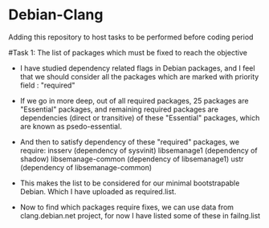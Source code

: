# Debian-Clang
Adding this repository to host tasks to be performed before coding period

#Task 1: The list of packages which must be fixed to reach the objective

- I have studied dependency related flags in Debian packages, and I feel 
  that we should consider all the packages which are marked with priority 
  field : "required"

- If we go in more deep, out of all required packages, 25 packages are
  "Essential" packages, and remaining required packages are dependencies
  (direct or transitive) of these "Essential" packages, which are known
  as psedo-essential.

- And then to satisfy dependency of these "required" packages, we require:
  insserv (dependency of sysvinit)
  libsemanage1 (dependency of shadow)
  libsemanage-common (dependency of libsemanage1)
  ustr (dependency of  libsemanage-common) 

- This makes the list to be considered for our minimal bootstrapable Debian.
  Which I have uploaded as required.list.

- Now to find which packages require fixes, we can use data from clang.debian.net
  project, for now I have listed some of these in failng.list
  

